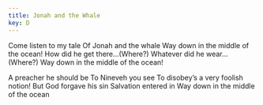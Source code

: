 ```yaml
---
title: Jonah and the Whale
key: D
---
```


Come listen to my tale
Of Jonah and the whale
Way down in the middle of the ocean!
How did he get there...(Where?)
Whatever did he wear...(Where?)
Way down in the middle of the ocean!

A preacher he should be
To Nineveh you see
To disobey’s a very foolish notion!
But God forgave his sin 
Salvation entered in
Way down in the middle of the ocean

